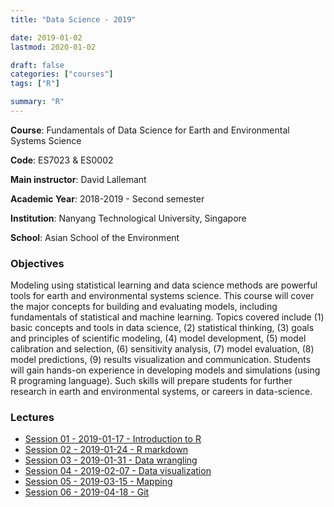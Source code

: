 ```yaml
---
title: "Data Science - 2019"

date: 2019-01-02
lastmod: 2020-01-02

draft: false
categories: ["courses"]
tags: ["R"]

summary: "R"
---
```


__Course__: Fundamentals of Data Science for Earth and Environmental Systems Science

__Code__: ES7023 & ES0002

__Main instructor__: David Lallemant

__Academic Year__: 2018-2019 - Second semester

__Institution__: Nanyang Technological University, Singapore

__School__: Asian School of the Environment

### Objectives
Modeling using statistical learning and data science methods are powerful tools for earth and environmental systems science. This course will cover the major concepts for building and evaluating models, including fundamentals of statistical and machine learning. Topics covered include (1) basic concepts and tools in data science, (2) statistical thinking, (3) goals and principles of scientific modeling, (4) model development, (5) model calibration and selection, (6) sensitivity analysis, (7) model evaluation, (8) model predictions, (9) results visualization and communication. Students will gain hands-on experience in developing models and simulations (using R programing language). Such skills will prepare students for further research in earth and environmental systems, or careers in data-science.

### Lectures
* [Session 01 - 2019-01-17 - Introduction to R](https://vaulot.github.io/course-ntu-data-science-2019/R-session-01-intro.html)
* [Session 02 - 2019-01-24 - R markdown](https://vaulot.github.io/course-ntu-data-science-2019/R-session-02-markdown.html)
* [Session 03 - 2019-01-31 - Data wrangling](https://vaulot.github.io/course-ntu-data-science-2019/R-session-03-data_wrangling.html)
* [Session 04 - 2019-02-07 - Data visualization](https://vaulot.github.io/course-ntu-data-science-2019/R-session-04-data_visualization.html)
* [Session 05 - 2019-03-15 - Mapping](https://vaulot.github.io/course-ntu-data-science-2019/R-session-05-mapping.html)
* [Session 06 - 2019-04-18 - Git](https://vaulot.github.io/course-ntu-data-science-2019/R-session-06-Git.html)

